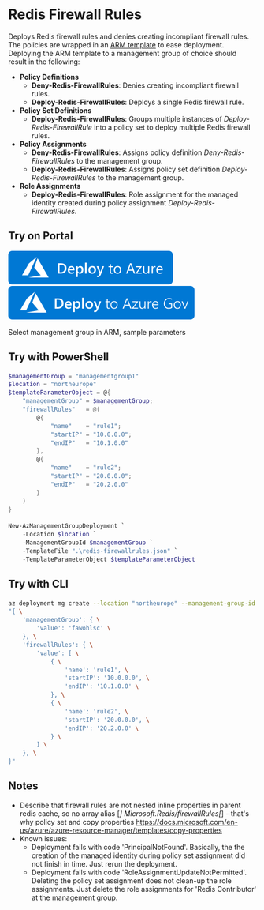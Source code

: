 # Redis Firewall Rules

Deploys Redis firewall rules and denies creating incompliant firewall rules. The policies are wrapped in an [ARM template](redis-firewallrules.json) to ease deployment. Deploying the ARM template to a management group of choice should result in the following:
- **Policy Definitions**
  - **Deny-Redis-FirewallRules**: Denies creating incompliant firewall rules.
  - **Deploy-Redis-FirewallRules**: Deploys a single Redis firewall rule.
- **Policy Set Definitions**
  - **Deploy-Redis-FirewallRules**: Groups multiple instances of _Deploy-Redis-FirewallRule_ into a policy set to deploy multiple Redis firewall rules.
- **Policy Assignments**
  - **Deny-Redis-FirewallRules**: Assigns policy definition _Deny-Redis-FirewallRules_ to the management group.
  - **Deploy-Redis-FirewallRules**: Assigns policy set definition _Deploy-Redis-FirewallRules_ to the management group.
- **Role Assignments**
   - **Deploy-Redis-FirewallRules**: Role assignment for the managed identity created during policy assignment _Deploy-Redis-FirewallRules_.

## Try on Portal

[![Deploy To Azure](https://raw.githubusercontent.com/fawohlsc/azure-policy-samples/main/images/deploytoazure.svg?sanitize=true)](https://portal.azure.com/#create/Microsoft.Template/uri/https%3A%2F%2Fraw.githubusercontent.com%2Ffawohlsc%2Fazure-policy-samples%2Fmain%2Fredis-firewallrules%2Fazuredeploy.json)
[![Deploy To Azure US Gov](https://raw.githubusercontent.com/fawohlsc/azure-policy-samples/main/images/deploytoazuregov.svg?sanitize=true)](https://portal.azure.us/#create/Microsoft.Template/uri/https%3A%2F%2Fraw.githubusercontent.com%2Ffawohlsc%2Fazure-policy-samples%2Fmain%2Fredis-firewallrules%2Fazuredeploy.json)

Select management group in ARM, sample parameters

## Try with PowerShell

```powershell
$managementGroup = "managementgroup1"
$location = "northeurope"
$templateParameterObject = @{
    "managementGroup" = $managementGroup;
    "firewallRules"   = @(
        @{
            "name"    = "rule1";
            "startIP" = "10.0.0.0";
            "endIP"   = "10.1.0.0"
        },
        @{
            "name"    = "rule2";
            "startIP" = "20.0.0.0";
            "endIP"   = "20.2.0.0"
        }
    )
}

New-AzManagementGroupDeployment `
    -Location $location `
    -ManagementGroupId $managementGroup `
    -TemplateFile ".\redis-firewallrules.json" `
    -TemplateParameterObject $templateParameterObject
```

## Try with CLI

```sh
az deployment mg create --location "northeurope" --management-group-id "fawohlsc" --template-file "./redis-firewallrules.json" --parameters \
"{ \
    'managementGroup': { \
        'value': 'fawohlsc' \
    }, \
    'firewallRules': { \
        'value': [ \
            { \
                'name': 'rule1', \
                'startIP': '10.0.0.0', \
                'endIP': '10.1.0.0' \
            }, \
            { \
                'name': 'rule2', \
                'startIP': '20.0.0.0', \
                'endIP': '20.2.0.0' \
            } \
        ] \
    }, \
}"
```

## Notes
- Describe that firewall rules are not nested inline properties in parent redis cache, so no array alias [*] Microsoft.Redis/firewallRules[*] - that's why policy set and copy properties https://docs.microsoft.com/en-us/azure/azure-resource-manager/templates/copy-properties
- Known issues: 
   - Deployment fails with code 'PrincipalNotFound'. Basically, the the creation of the managed identity during policy set assignment did not finish in time. Just rerun the deployment.
   - Deployment fails with code 'RoleAssignmentUpdateNotPermitted'. Deleting the policy set assignment does not clean-up the role assignments. Just delete the role assignments for 'Redis Contributor' at the management group.
